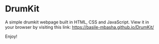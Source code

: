 # DrumKit

A simple drumkit webpage built in HTML, CSS and JavaScript.
View it in your browser by visiting this link:
https://basile-mbasha.github.io/DrumKit/

Enjoy!
